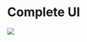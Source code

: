 # Complete UI
<img src="https://res.cloudinary.com/boyplunger128/image/upload/v1697794015/finish_UI_fxdbsf.png"/>
